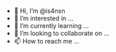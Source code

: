 - 👋 Hi, I’m @is4nsn
- 👀 I’m interested in ...
- 🌱 I’m currently learning ...
- 💞️ I’m looking to collaborate on ...
- 📫 How to reach me ...

<!---
is4nsn/is4nsn is a ✨ special ✨ repository because its `README.md` (this file) appears on your GitHub profile.
You can click the Preview link to take a look at your changes.
--->
